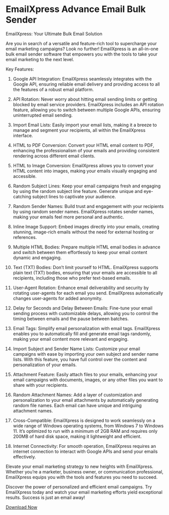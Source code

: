 # EmailXpress Advance Email Bulk Sender
EmailXpress: Your Ultimate Bulk Email Solution

Are you in search of a versatile and feature-rich tool to supercharge your email marketing campaigns? Look no further! EmailXpress is an all-in-one bulk email sender software that empowers you with the tools to take your email marketing to the next level.

Key Features:

1. Google API Integration: EmailXpress seamlessly integrates with the Google API, ensuring reliable email delivery and providing access to all the features of a robust email platform.

2. API Rotation: Never worry about hitting email sending limits or getting blocked by email service providers. EmailXpress includes an API rotation feature, allowing you to switch between multiple Google APIs, ensuring uninterrupted email sending.

3. Import Email Lists: Easily import your email lists, making it a breeze to manage and segment your recipients, all within the EmailXpress interface.

4. HTML to PDF Conversion: Convert your HTML email content to PDF, enhancing the professionalism of your emails and providing consistent rendering across different email clients.

5. HTML to Image Conversion: EmailXpress allows you to convert your HTML content into images, making your emails visually engaging and accessible.

6. Random Subject Lines: Keep your email campaigns fresh and engaging by using the random subject line feature. Generate unique and eye-catching subject lines to captivate your audience.

7. Random Sender Names: Build trust and engagement with your recipients by using random sender names. EmailXpress rotates sender names, making your emails feel more personal and authentic.

8. Inline Image Support: Embed images directly into your emails, creating stunning, image-rich emails without the need for external hosting or references.

9. Multiple HTML Bodies: Prepare multiple HTML email bodies in advance and switch between them effortlessly to keep your email content dynamic and engaging.

10. Text (TXT) Bodies: Don’t limit yourself to HTML. EmailXpress supports plain text (TXT) bodies, ensuring that your emails are accessible to all recipients, including those who prefer text-based emails.

11. User-Agent Rotation: Enhance email deliverability and security by rotating user-agents for each email you send. EmailXpress automatically changes user-agents for added anonymity.

12. Delay for Seconds and Delay Between Emails: Fine-tune your email sending process with customizable delays, allowing you to control the timing between emails and the pause between batches.

13. Email Tags: Simplify email personalization with email tags. EmailXpress enables you to automatically fill and generate email tags randomly, making your email content more relevant and engaging.

14. Import Subject and Sender Name Lists: Customize your email campaigns with ease by importing your own subject and sender name lists. With this feature, you have full control over the content and personalization of your emails.

15. Attachment Feature: Easily attach files to your emails, enhancing your email campaigns with documents, images, or any other files you want to share with your recipients.

16. Random Attachment Names: Add a layer of customization and personalization to your email attachments by automatically generating random file names. Each email can have unique and intriguing attachment names.

17. Cross-Compatible: EmailXpress is designed to work seamlessly on a wide range of Windows operating systems, from Windows 7 to Windows 11. It’s optimized to run with a minimum of 2GB RAM and requires only 200MB of hard disk space, making it lightweight and efficient.

18. Internet Connectivity: For smooth operation, EmailXpress requires an internet connection to interact with Google APIs and send your emails effectively.

Elevate your email marketing strategy to new heights with EmailXpress. Whether you’re a marketer, business owner, or communication professional, EmailXpress equips you with the tools and features you need to succeed.

Discover the power of personalized and efficient email campaigns. Try EmailXpress today and watch your email marketing efforts yield exceptional results. Success is just an email away!

[Download Now](https://www.dedseec.com/product/emailxpress-advance-email-bulk-sender-software-free/)

